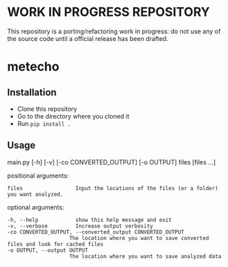 # WORK IN PROGRESS REPOSITORY

This repository is a porting/refactoring work in progress: do not use any of the source code until a official release has been drafted.

# metecho

## Installation

- Clone this repository 
- Go to the directory where you cloned it
- Run `pip install .`

## Usage

main.py [-h] [-v] [-co CONVERTED_OUTPUT] [-o OUTPUT] files [files ...]

positional arguments:

    files                 Input the locations of the files (or a folder) you want analyzed.

optional arguments:

    -h, --help            show this help message and exit
    -v, --verbose         Increase output verbosity
    -co CONVERTED_OUTPUT, --converted_output CONVERTED_OUTPUT
                        The location where you want to save converted files and look for cached files
    -o OUTPUT, --output OUTPUT
                        The location where you want to save analyzed data

